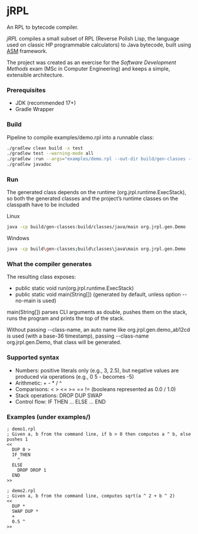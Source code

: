 # jRPL
An RPL to bytecode compiler.

*jRPL* compiles a small subset of RPL (Reverse Polish Lisp, the language used on classic HP programmable calculators) to Java bytecode, built using [ASM](https://asm.ow2.io/) framework.

The project was created as an exercise for the *Software Development Methods* exam (MSc in Computer Engineering) and keeps a simple, extensible architecture.

### Prerequisites
- JDK (recommended 17+)
- Gradle Wrapper

### Build
Pipeline to compile examples/demo.rpl into a runnable class:
```bash
./gradlew clean build -x test
./gradlew test --warning-mode all
./gradlew :run --args="examples/demo.rpl --out-dir build/gen-classes --class-name org.jrpl.gen.Demo"
./gradlew javadoc

```

### Run
The generated class depends on the runtime (org.jrpl.runtime.ExecStack), so both the generated classes and the project’s runtime classes on the classpath have to be included

Linux
```bash
java -cp build/gen-classes:build/classes/java/main org.jrpl.gen.Demo

```

Windows
```bash
java -cp build\gen-classes;build\classes\java\main org.jrpl.gen.Demo

```

### What the compiler generates
The resulting class exposes:

- public static void run(org.jrpl.runtime.ExecStack)
- public static void main(String[]) (generated by default, unless option --no-main is used)

main(String[]) parses CLI arguments as double, pushes them on the stack, runs the program and prints the top of the stack.

Without passing --class-name, an auto name like org.jrpl.gen.demo_ab12cd is used (with a base-36 timestamp), passing --class-name org.jrpl.gen.Demo, that class will be generated.

### Supported syntax
- Numbers: positive literals only (e.g., 3, 2.5), but negative values are produced via operations (e.g., 0 5 - becomes -5)
- Arithmetic: + - * / ^
- Comparisons: < > <= >= == !=
  (booleans represented as 0.0 / 1.0)
- Stack operations: DROP DUP SWAP
- Control flow: IF THEN … ELSE … END

### Examples (under examples/)
```rpl
; demo1.rpl
; Given a, b from the command line, if b > 0 then computes a ^ b, else pushes 1
<<
  DUP 0 >
  IF THEN
    ^
  ELSE
    DROP DROP 1
  END
>>

```
```rpl
; demo2.rpl
; Given a, b from the command line, computes sqrt(a ^ 2 + b ^ 2)
<<
  DUP *
  SWAP DUP *
  +
  0.5 ^
>>

```
